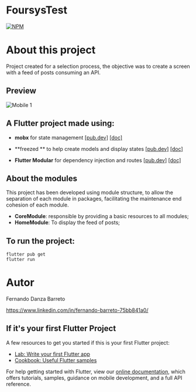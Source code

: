 # FoursysTest
[![NPM](https://img.shields.io/npm/l/react)](https://github.com/fernandosbarreto/foursys_test/blob/master/LICENSE) 

# About this project

Project created for a selection process, the objective was to create a screen with a feed of posts consuming an API.

## Preview
![Mobile 1](https://github.com/fernandosbarreto/foursys_test/blob/master/assets/postsAppPreview.gif) 

## A Flutter project made using:

- **mobx** for state management [[pub.dev]](https://pub.dev/packages/mobx) [[doc]](https://pub.dev/documentation/mobx/latest/)

- **freezed ** to help create models and display states [[pub.dev]](https://pub.dev/packages/freezed) [[doc]](https://pub.dev/documentation/freezed/latest/)

- **Flutter Modular** for dependency injection and routes [[pub.dev]](https://pub.dev/packages/flutter_modular) [[doc]](https://modular.flutterando.com.br/)

## About the modules
This project has been developed using module structure, to allow the separation of each module in packages, facilitating the maintenance end cohesion of each module.

 - **CoreModule**: responsible by providing a basic resources to all modules;
 - **HomeModule**: To display the feed of posts;

## To run the project:
```
flutter pub get
flutter run
```

# Autor

Fernando Danza Barreto

https://www.linkedin.com/in/fernando-barreto-75bb841a0/



## If it's your first Flutter Project

A few resources to get you started if this is your first Flutter project:

- [Lab: Write your first Flutter app](https://flutter.dev/docs/get-started/codelab)
- [Cookbook: Useful Flutter samples](https://flutter.dev/docs/cookbook)

For help getting started with Flutter, view our
[online documentation](https://flutter.dev/docs), which offers tutorials,
samples, guidance on mobile development, and a full API reference.
